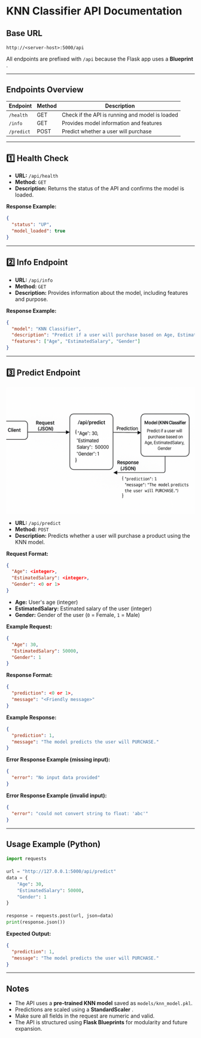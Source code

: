 # KNN Classifier API Documentation

## Base URL

```
http://<server-host>:5000/api
```

All endpoints are prefixed with `/api` because the Flask app uses a  **Blueprint** .

---

## Endpoints Overview

| Endpoint     | Method | Description                                     |
| ------------ | ------ | ----------------------------------------------- |
| `/health`  | GET    | Check if the API is running and model is loaded |
| `/info`    | GET    | Provides model information and features         |
| `/predict` | POST   | Predict whether a user will purchase            |

---

## 1️⃣ Health Check

* **URL:** `/api/health`
* **Method:** `GET`
* **Description:** Returns the status of the API and confirms the model is loaded.

**Response Example:**

```json
{
  "status": "UP",
  "model_loaded": true
}
```

---

## 2️⃣ Info Endpoint

* **URL:** `/api/info`
* **Method:** `GET`
* **Description:** Provides information about the model, including features and purpose.

**Response Example:**

```json
{
  "model": "KNN Classifier",
  "description": "Predict if a user will purchase based on Age, EstimatedSalary, Gender",
  "features": ["Age", "EstimatedSalary", "Gender"]
}
```

---

## 3️⃣ Predict Endpoint

![1760698981169](../image/api_documentation/1760698981169.png)

* **URL:** `/api/predict`
* **Method:** `POST`
* **Description:** Predicts whether a user will purchase a product using the KNN model.

**Request Format:**

```json
{
  "Age": <integer>,
  "EstimatedSalary": <integer>,
  "Gender": <0 or 1>
}
```

* **Age:** User's age (integer)
* **EstimatedSalary:** Estimated salary of the user (integer)
* **Gender:** Gender of the user (`0` = Female, `1` = Male)

**Example Request:**

```json
{
  "Age": 30,
  "EstimatedSalary": 50000,
  "Gender": 1
}
```

**Response Format:**

```json
{
  "prediction": <0 or 1>,
  "message": "<Friendly message>"
}
```

**Example Response:**

```json
{
  "prediction": 1,
  "message": "The model predicts the user will PURCHASE."
}
```

**Error Response Example (missing input):**

```json
{
  "error": "No input data provided"
}
```

**Error Response Example (invalid input):**

```json
{
  "error": "could not convert string to float: 'abc'"
}
```

---

## Usage Example (Python)

```python
import requests

url = "http://127.0.0.1:5000/api/predict"
data = {
    "Age": 30,
    "EstimatedSalary": 50000,
    "Gender": 1
}

response = requests.post(url, json=data)
print(response.json())
```

**Expected Output:**

```json
{
  "prediction": 1,
  "message": "The model predicts the user will PURCHASE."
}
```

---

## Notes

* The API uses a **pre-trained KNN model** saved as `models/knn_model.pkl`.
* Predictions are scaled using a  **StandardScaler** .
* Make sure all fields in the request are numeric and valid.
* The API is structured using **Flask Blueprints** for modularity and future expansion.
